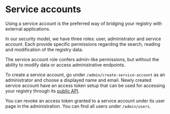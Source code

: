 # Service accounts

Using a service account is the preferred way of bridging your registry with external applications.

In our security model, we have three roles: user, administrator and service account. Each provide specific permissions
regarding the search, reading and modification of the registry data.

The service account role confers admin-like permissions, but without the ability to modify data or access administrative
endpoints.

To create a service account, go under `/admin/create-service-account` as an administrator and choose a displayed name
and email. Newly created service account have an access token setup that can be used for accessing your registry through
its [public API](api.md).

You can revoke an access token granted to a service account under its user page in the administration. You can find all
users under `/admin/users`.

